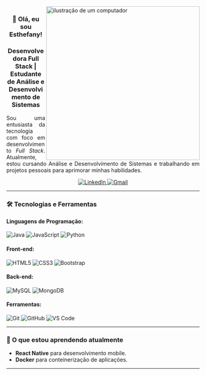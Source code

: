 <img src="https://raw.githubusercontent.com/MicaelliMedeiros/micaellimedeiros/master/image/computer-illustration.png" alt="ilustração de um computador" width="400px" align="right">
<h3 align="center">👋 Olá, eu sou Esthefany!</h3>
<h3 align="center">Desenvolvedora Full Stack | Estudante de Análise e Desenvolvimento de Sistemas</h3>

<p align="justify">Sou uma entusiasta da tecnologia com foco em desenvolvimento <em>Full Stack</em>. Atualmente, estou cursando Análise e Desenvolvimento de Sistemas e trabalhando em projetos pessoais para aprimorar minhas habilidades.</p>
<p align="center">
 <a href="https://www.linkedin.com/in/esthefany-lorrany-xavier-73a37329b/">
    <img src="https://img.shields.io/badge/-LinkedIn-0e76a8?style=for-the-badge&logo=Linkedin&logoColor=white" alt="LinkedIn"/>
  </a>
 <a href="mailto:esthefany.dev23@gmail.com">
    <img src="https://img.shields.io/badge/-Gmail-FF0000?style=for-the-badge&labelColor=FF0000&logo=gmail&logoColor=white" alt="Gmail"/>
 </a>
</p>

---
### 🛠️ Tecnologias e Ferramentas

#### Linguagens de Programação:
![Java](https://img.shields.io/badge/-Java-007396?style=for-the-badge&logo=java&logoColor=white)
![JavaScript](https://img.shields.io/badge/-JavaScript-F7DF1E?style=for-the-badge&logo=javascript&logoColor=black)
![Python](https://img.shields.io/badge/-Python-3776AB?style=for-the-badge&logo=python&logoColor=white)


#### Front-end:
![HTML5](https://img.shields.io/badge/-HTML5-E34F26?style=for-the-badge&logo=html5&logoColor=white)
![CSS3](https://img.shields.io/badge/-CSS3-1572B6?style=for-the-badge&logo=css3&logoColor=white)
![Bootstrap](https://img.shields.io/badge/-Bootstrap-7952B3?style=for-the-badge&logo=bootstrap&logoColor=white)

#### Back-end:
![MySQL](https://img.shields.io/badge/-MySQL-4479A1?style=for-the-badge&logo=mysql&logoColor=white)
![MongoDB](https://img.shields.io/badge/-MongoDB-47A248?style=for-the-badge&logo=mongodb&logoColor=white)

#### Ferramentas:
![Git](https://img.shields.io/badge/-Git-F05032?style=for-the-badge&logo=git&logoColor=white)
![GitHub](https://img.shields.io/badge/-GitHub-181717?style=for-the-badge&logo=github&logoColor=white)
![VS Code](https://img.shields.io/badge/-VSCode-007ACC?style=for-the-badge&logo=visual-studio-code&logoColor=white)

---

### 🌱 O que estou aprendendo atualmente
- **React Native** para desenvolvimento mobile.
- **Docker** para conteinerização de aplicações.

---
<!--
### 💡 Projetos Destacados

#### 1. **Site de Delivery**
- **Descrição**: Um sistema de delivery completo com catálogo de produtos, carrinho de compras e integração com APIs de pagamento.
- **Tecnologias**: React, Node.js, MySQL.
- **Link**: [Repositório no GitHub](#)

#### 2. **App de Mercado Delivery**
- **Descrição**: Aplicativo Java para pedidos de mercado com cadastro de usuários e sistema de pedidos.
- **Tecnologias**: Java, Swing, MySQL.
- **Link**: [Repositório no GitHub](#)

---

### 📊 Estatísticas do GitHub

<p align="center">
  <img height="180em" src="https://github-readme-stats.vercel.app/api?username=EsthefanyDev&show_icons=true&theme=radical&hide_border=true" alt="Estatísticas do GitHub"/>
  <img height="180em" src="https://github-readme-stats.vercel.app/api/top-langs/?username=EsthefanyDev&layout=compact&theme=radical&hide_border=true" alt="Linguagens mais usadas"/>
</p>

---

### ⭐ Curiosidades sobre mim
- Amo café ☕ e jogar xadrez ♟️ nas horas vagas.
- Sou apaixonada por aprender novas tecnologias e compartilhar conhecimento.

---

### 📫 Como me encontrar
Você pode entrar em contato comigo através do [LinkedIn](LINK-DO-SEU-LINKEDIN) ou enviar um e-mail para [esthefany.dev23@gmail.com](mailto:seuemail@gmail.com).

---

<p align="center">
  <img src="https://komarev.com/ghpvc/?username=EsthefanyDev&color=blue&style=flat-square" alt="Visualizações do perfil"/>
</p>
